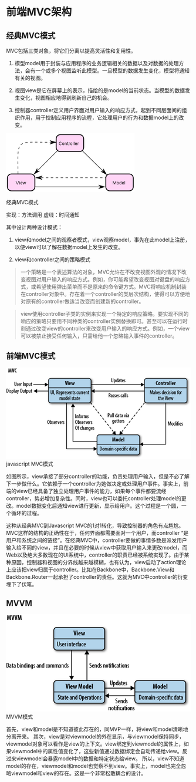 #   前端MVC架构

##  经典MVC模式

MVC包括三类对象，将它们分离以提高灵活性和复用性。
1.  模型model用于封装与应用程序的业务逻辑相关的数据以及对数据的处理方法，会有一个或多个视图监听此模型。一旦模型的数据发生变化，模型将通知有关的视图。

2.  视图view是它在屏幕上的表示，描绘的是model的当前状态。当模型的数据发生变化，视图相应地得到刷新自己的机会。

3.  控制器controller定义用户界面对用户输入的响应方式，起到不同层面间的组织作用，用于控制应用程序的流程，它处理用户的行为和数据model上的改变。

![index](https://raw.githubusercontent.com/esperanza1211/note/master/image/MVC.png)

经典MVC模式

实现：方法调用
虚线：时间通知

其中设计两种设计模式：

1.  view和model之间的观察者模式，view观察model，事先在此model上注册，以便view可以了解在数据model上发生的改变。

2.  view和controller之间的策略模式

>   一个策略是一个表述算法的对象，MVC允许在不改变视图外观的情况下改变视图对用户输入的响应方式。例如，你可能希望改变视图对键盘的响应方式，或希望使用弹出菜单而不是原来的命令键方式。MVC将响应机制封装在controller对象中。存在着一个controller的类层次结构，使得可以方便地对原有的controller做适当改变而创建新的controller。

>   view使用controller子类的实例来实现一个特定的响应策略。要实现不同的响应的策略只要用不同种类的controller实例替换即可。甚至可以在运行时刻通过改变view的controller来改变用户输入的响应方式。例如，一个view可以被禁止接受任何输入，只需给他一个忽略输入事件的controller。

##  前端MVC模式

![index](https://raw.githubusercontent.com/esperanza1211/note/master/image/MVCforJS.png)
javascript MVC模式

如图所示，view承接了部分controller的功能，负责处理用户输入，但是不必了解下一步做什么。它依赖于一个controller为她做决定或处理用户事件。事实上，前端的view已经具备了独立处理用户事件的能力，如果每个事件都要流经controller，势必增加复杂性。同时，view也可以委托controller处理model的更改。model数据变化后通知view进行更新，显示给用户。这个过程是一个圆，一个循环的过程。

这种从经典MVC到Javascript MVC的1对1转化，导致控制器的角色有点尴尬。MVC这样的结构的正确性在于，任何界面都需要面对一个用户，而controller “是用户和系统之间的链接”。在经典MVC中，controller要做的事情多数是派发用户输入给不同的view，并且在必要的时候从view中获取用户输入来更改model，而Web以及绝大多数现在的UI系统中，controller的职责已经被系统实现了。由于某种原因，控制器和视图的分界线越来越模糊，也有认为，view启动了action理论上应该把view归属于controller。比如在Backbone中，Backbone.View和Backbone.Router一起承担了controller的责任。这就为MVC中controller的衍变埋下了伏笔。

##  MVVM

![index](https://raw.githubusercontent.com/esperanza1211/note/master/image/MVVM.png)
MVVM模式

首先，view和model是不知道彼此存在的，同MVP一样，将view和model清晰地分离开来。 其次，view是对viewmodel的外在显示，与viewmodel保持同步，viewmodel对象可以看作是view的上下文。view绑定到viewmodel的属性上，如果viewmodel中的属性值变化了，这些新值通过数据绑定会自动传递给view。反过来viewmodel会暴露model中的数据和特定状态给view。 所以，view不知道model的存在，viewmodel和model也觉察不到view。事实上，model也完全忽略viewmodel和view的存在。这是一个非常松散耦合的设计。
